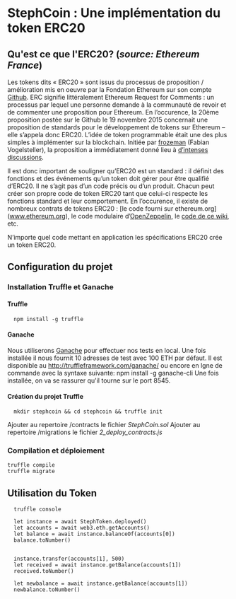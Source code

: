 # StephCoin : Une implémentation du token ERC20
## Qu'est ce que l'ERC20? (_source: Ethereum France_)

Les tokens dits « ERC20 » sont issus du processus de proposition / amélioration mis en oeuvre par la Fondation Ethereum sur son compte 
[Github](https://github.com/ethereum/EIPs/issues). ERC signifie littéralement Ethereum Request for Comments : un processus par lequel une personne demande à la communauté de revoir et de commenter une proposition pour Ethereum. En l’occurence, la 20ème proposition postée sur le Github le 19 novembre 2015 concernait une proposition de standards pour le développement de tokens sur Ethereum – elle s’appela donc ERC20. L’idée de token programmable était une des plus simples à implémenter sur la blockchain. Initiée par [frozeman](https://github.com/frozeman) (Fabian Vogelsteller), la proposition a immédiatement donné lieu à [d’intenses discussions](https://github.com/ethereum/EIPs/issues/20).

Il est donc important de souligner qu’ERC20 est un standard : il définit des fonctions et des événements qu’un token doit gérer pour être 
qualifié d’ERC20. Il ne s’agit pas d’un code précis ou d’un produit. Chacun peut créer son propre code de token ERC20 tant que celui-ci 
respecte les fonctions standard et leur comportement. En l’occurence, il existe de nombreux contrats de tokens ERC20 : [le code fourni sur ethereum.org]
(www.ethereum.org), le code modulaire d’[OpenZeppelin](https://github.com/OpenZeppelin/openzeppelin-solidity/tree/master/contracts/token/ERC721), le [code de ce wiki](https://theethereum.wiki/w/index.php/ERC20_Token_Standard), etc.

N’importe quel code mettant en application les spécifications ERC20 crée un token ERC20.


## Configuration du projet
### Installation Truffle et Ganache
#### Truffle
      npm install -g truffle
#### Ganache
Nous utiliserons [Ganache](http://truffleframework.com/ganache/) pour effectuer nos tests en local. Une fois installée il nous fournit 10 adresses de test avec 100 ETH par défaut. Il est disponible au http://truffleframework.com/ganache/ ou encore en lgne de commande avec la syntaxe suivante:
      npm install -g ganache-cli
Une fois installée, on va se rassurer qu'il tourne sur le port 8545.

#### Création du projet Truffle
      mkdir stephcoin && cd stephcoin && truffle init

Ajouter au repertoire /contracts le fichier *StephCoin.sol*
Ajouter au repertoire /migrations le fichier *2_deploy_contracts.js*
### Compilation et déploiement
    truffle compile 
    truffle migrate

## Utilisation du Token
      truffle console
 
      let instance = await StephToken.deployed()
      let accounts = await web3.eth.getAccounts()
      let balance = await instance.balanceOf(accounts[0])
      balance.toNumber()
      
      
      instance.transfer(accounts[1], 500)
      let received = await instance.getBalance(accounts[1])
      received.toNumber()
      
      let newbalance = await instance.getBalance(accounts[1])
      newbalance.toNumber()
     
